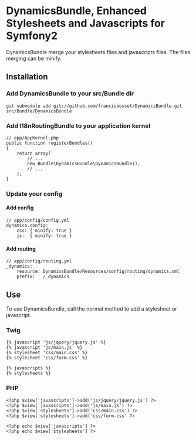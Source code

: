 DynamicsBundle, Enhanced Stylesheets and Javascripts for Symfony2
=================================================================

DynamicsBundle merge your stylesheets files and javascripts files.
The files merging can be minify.

## Installation

### Add DynamicsBundle to your src/Bundle dir

    git submodule add git://github.com/francisbesset/DynamicsBundle.git src/Bundle/DynamicsBundle

### Add I18nRoutingBundle to your application kernel

    // app/AppKernel.php
    public function registerBundles()
    {
        return array(
            // ...
            new Bundle\DynamicsBundle\DynamicsBundle(),
            // ...
        );
    }

### Update your config

#### Add config

    // app/config/config.yml
    dynamics.config:
        css: { minify: true }
        js:  { minify: true }

#### Add routing

    // app/config/routing.yml
    _dynamics:
        resource: DynamicsBundle/Resources/config/routing/dynamics.xml
        prefix:   /_dynamics

## Use

To use DynamicsBundle, call the normal method to add a stylesheet or javascript.

### Twig

    {% javascript 'js/jquery/jquery.js' %}
    {% javascript 'js/main.js' %}
    {% stylesheet 'css/main.css' %}
    {% stylesheet 'css/form.css' %}
    
    {% javascripts %}
    {% stylesheets %}

### PHP

    <?php $view['javascripts']->add('js/jquery/jquery.js') ?>
    <?php $view['javascripts']->add('js/main.js') ?>
    <?php $view['stylesheets']->add('css/main.css') ?>
    <?php $view['stylesheets']->add('css/form.css' ?>
    
    <?php echo $view['javascripts'] ?>
    <?php echo $view['stylesheets'] ?>